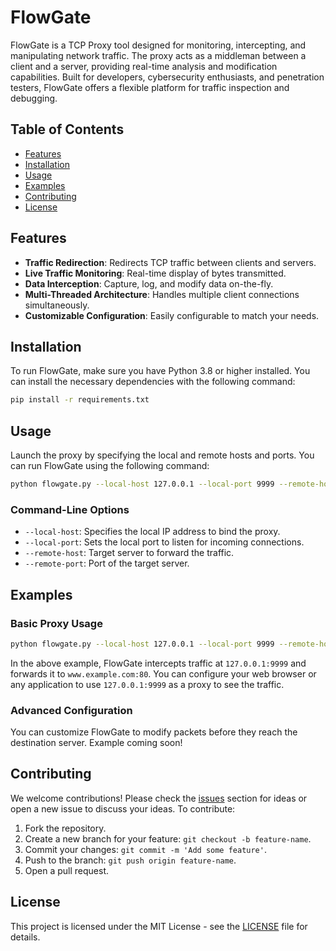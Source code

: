 # FlowGate

FlowGate is a TCP Proxy tool designed for monitoring, intercepting, and manipulating network traffic. The proxy acts as a middleman between a client and a server, providing real-time analysis and modification capabilities. Built for developers, cybersecurity enthusiasts, and penetration testers, FlowGate offers a flexible platform for traffic inspection and debugging.

## Table of Contents

- [Features](#features)
- [Installation](#installation)
- [Usage](#usage)
- [Examples](#examples)
- [Contributing](#contributing)
- [License](#license)

## Features

- **Traffic Redirection**: Redirects TCP traffic between clients and servers.
- **Live Traffic Monitoring**: Real-time display of bytes transmitted.
- **Data Interception**: Capture, log, and modify data on-the-fly.
- **Multi-Threaded Architecture**: Handles multiple client connections simultaneously.
- **Customizable Configuration**: Easily configurable to match your needs.

## Installation

To run FlowGate, make sure you have Python 3.8 or higher installed. You can install the necessary dependencies with the following command:

```bash
pip install -r requirements.txt
```

## Usage

Launch the proxy by specifying the local and remote hosts and ports. You can run FlowGate using the following command:

```bash
python flowgate.py --local-host 127.0.0.1 --local-port 9999 --remote-host www.example.com --remote-port 80
```

### Command-Line Options

- `--local-host`: Specifies the local IP address to bind the proxy.
- `--local-port`: Sets the local port to listen for incoming connections.
- `--remote-host`: Target server to forward the traffic.
- `--remote-port`: Port of the target server.

## Examples

### Basic Proxy Usage

```bash
python flowgate.py --local-host 127.0.0.1 --local-port 9999 --remote-host www.example.com --remote-port 80
```

In the above example, FlowGate intercepts traffic at `127.0.0.1:9999` and forwards it to `www.example.com:80`. You can configure your web browser or any application to use `127.0.0.1:9999` as a proxy to see the traffic.

### Advanced Configuration

You can customize FlowGate to modify packets before they reach the destination server. Example coming soon!

## Contributing

We welcome contributions! Please check the [issues](https://github.com/your-repo/FlowGate/issues) section for ideas or open a new issue to discuss your ideas. To contribute:

1. Fork the repository.
2. Create a new branch for your feature: `git checkout -b feature-name`.
3. Commit your changes: `git commit -m 'Add some feature'`.
4. Push to the branch: `git push origin feature-name`.
5. Open a pull request.

## License

This project is licensed under the MIT License - see the [LICENSE](LICENSE) file for details.
